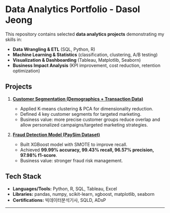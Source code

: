 # Data Analytics Portfolio - Dasol Jeong

This repository contains selected **data analytics projects** demonstrating my skills in:
- **Data Wrangling & ETL** (SQL, Python, R)
- **Machine Learning & Statistics** (classification, clustering, A/B testing)
- **Visualization & Dashboarding** (Tableau, Matplotlib, Seaborn)
- **Business Impact Analysis** (KPI improvement, cost reduction, retention optimization)

## Projects
1. **[Customer Segmentation (Demographics + Transaction Data)](https://github.com/dsj-data/CustomerSegmentation)**  
   - Applied K-means clustering & PCA for dimensionality reduction.  
   - Defined 4 key customer segments for targeted marketing.  
   - Business value: more precise customer groups reduce overlap and allow personalized campaigns/targeted marketing strategies.
     
2. **[Fraud Detection Model (PaySim Dataset)](https://github.com/dsj-data/FraudDetect.git)**  
   - Built XGBoost model with SMOTE to improve recall.  
   - Achieved **99.99% accuracy, 99.43% recall, 96.57% precision, 97.98% f1-score**.  
   - Business value: stronger fraud risk management.

## Tech Stack
- **Languages/Tools:** Python, R, SQL, Tableau, Excel  
- **Libraries:** pandas, numpy, scikit-learn, xgboost, matplotlib, seaborn  
- **Certifications:** 빅데이터분석기사, SQLD, ADsP

---
